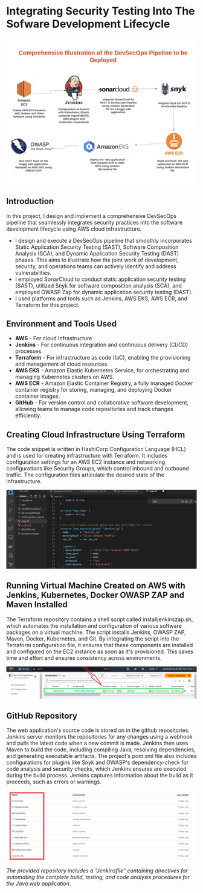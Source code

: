 # Integrating Security Testing Into The Sofware Development Lifecycle
<img src="https://raw.githubusercontent.com/bayulus/devsecops-jenkins-aws/d43e6146dfefaf7f5902677e2872684f4f15d64a/images/DevSecOps-%20Project%20Dissertation.jpg" >

<h2>Introduction</h2> 

In this project, I design and implement a comprehensive DevSecOps pipeline that seamlessly integrates security practices into the software development lifecycle using AWS cloud infrastructure.
  * I design and execute a DevSecOps pipeline that smoothly incorporates Static Application Security Testing (SAST), Software Composition Analysis (SCA), and Dynamic Application Security Testing (DAST) phases. This aims to illustrate how the joint work of development, security, and operations teams can actively identify and address vulnerabilities.
  * I employed SonarCloud to conduct static application security testing (SAST), utilized Snyk for software composition analysis (SCA), and employed OWASP Zap for dynamic application security testing (DAST).
  * I used  platforms and tools such as Jenkins, AWS EKS, AWS ECR, and Terraform for this project.

<h2>Environment and Tools Used</h2>

 * **AWS** - For cloud Infrastructure
 * **Jenkins** -  For continuous integration and continuous delivery (CI/CD) processes.
 * **Terraform** - For infrastructure as code (IaC), enabling the provisioning and management of cloud resources.
 * **AWS EKS** -  Amazon Elastic Kubernetes Service, for orchestrating and managing Kubernetes clusters on AWS.
 * **AWS ECR** - Amazon Elastic Container Registry, a fully managed Docker container registry for storing, managing, and deploying Docker container images.
 * **GitHub** -  For version control and collaborative software development, allowing teams to manage code repositories and track changes efficiently.

<h2>Creating Cloud Infrastructure Using Terraform</h2>
<p>The code snippet is written in HashiCorp Configuration Language (HCL) and is used for creating infrastructure with Terraform. It includes configuration settings for an AWS EC2 instance and networking configurations like Security Groups, which control inbound and outbound traffic. The configuration files articulate the desired state of the infrastructure.</p>

<img src="https://github.com/bayulus/devsecops-jenkins-aws/blob/main/images/mainft.png?raw=true" >

<h2>Running Virtual Machine Created on AWS with Jenkins, Kubernetes, Docker OWASP ZAP and Maven Installed</h2>
<p>The Terraform repository contains a shell script called installjenkinszap.sh, which automates the installation and configuration of various software packages on a virtual machine. The script installs Jenkins, OWASP ZAP, Maven, Docker, Kubernetes, and Git. By integrating the script into the Terraform configuration file, it ensures that these components are installed and configured on the EC2 instance as soon as it's provisioned. This saves time and effort and ensures consistency across environments.</p>

<img src="https://github.com/bayulus/devsecops-jenkins-aws/blob/main/images/8.png" >

<h2>GitHub Repository</h2>
<p>The web application's source code is stored on  in the github repositories. Jenkins server monitors the repositories for any changes using a webhook and pulls the latest code when a new commit is made. Jenkins then uses Maven to build the code, including compiling Java, resolving dependencies, and generating executable artifacts. The project's pom.xml file also includes configurations for plugins like Snyk and OWASP's dependency-check for code analysis and security checks, which Jenkins ensures are executed during the build process. Jenkins captures information about the build as it proceeds, such as errors or warnings.</p>

<img src="https://github.com/bayulus/devsecops-jenkins-aws/blob/main/images/gitrepo.png?raw=true" >

_The provided repository includes a "Jenkinsfile" containing directives for automating the complete build, testing, and code analysis procedures for the Java web application._










